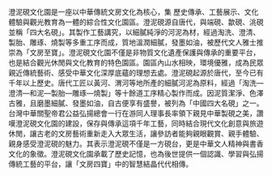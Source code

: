 澄泥硯文化園是一座以中華傳統文房文化為核心，集 歷史傳承、工藝展示、文化體驗與觀光教育為一體的綜合性文化園區。澄泥硯源自唐代，與端硯、歙硯、洮硯並稱「四大名硯」。其製作工藝講究，以細膩純淨的河泥為材，經過淘洗、澄清、製胎、雕琢、燒製等多重工序而成，質地溫潤細膩，發墨如油，被歷代文人雅士推崇為「文房至寶」。澄泥硯文化園不僅是非物質文化遺產保護與傳承的重要平台，也是結合觀光休閒與文化教育的特色園區。園區內山水相映，環境優雅，成為民眾親近傳統藝術、感受中華文化深厚底蘊的理想去處。澄泥硯起源於唐代，至今已有千年以上歷史。唐代工匠以黃河、渭河等地所產的細膩河泥為原料，經過「淘洗—澄清—和泥—製胎—雕琢—燒製」等十餘道工序精心製作而成。因泥質潔淨、色澤古雅，且磨墨細膩、發墨如油，自古便享有盛譽，被列為「中國四大名硯」之一。台灣中華關聖帝君公益弘揚總會一行在游同人理事長率領下親見中華製硯之美，讚嘆澄泥硯文化園的建設，保存與傳承這項千年工藝，同時結合現代文化創意與旅遊休閒，讓古老的文房藝術重新走入大眾生活，讓參訪者能夠親眼觀賞、親手體驗、親身感受澄泥硯的魅力。其表示澄泥硯不僅是一方硯台，更是中華文人精神與書香文化的象徵。澄泥硯文化園承載了歷史記憶，也為後世提供一個認識、學習與弘揚傳統工藝的平台，讓「文房四寶」中的智慧結晶代代相傳。